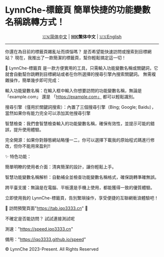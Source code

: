 # LynnChe-標籤頁 簡單快捷的功能變數名稱跳轉方式！ 

<p align="center" class="language" title="Language selection 语言选择">
  <a href="README.md">🇨🇳简体中文</a> | 
    <b>🇭🇰繁体中文</b> | 
  <a href="README_en_us.md">🇺🇸English</a> 
</p>
<hr>
你還在為目前的標籤頁雜亂址而煩惱嗎？ 是否希望能快速訪問或搜索到目標網站？ 現在，我推出了一款簡潔的標籤頁，幫你輕鬆搞定這一切！

🔗 LynnChe-標籤頁 是一款方便實用的工具，只需輸入功能變數名稱或關鍵詞，它就會自動幫你跳轉到目標網站或者在你所選擇的搜尋引擎內搜索關鍵詞。 無需複雜操作，簡單幾步即可完成：

輸入功能變數名稱：在輸入框中輸入你想要訪問的功能變數名稱，無論是 「example.com」 還是 「https://example.com」 都可以輕鬆識別。

搜尋引擎（僅用於關鍵詞搜索）：內置了三個搜尋引擎（Bing; Google; Baidu），當然如果你有能力完全可以添加其他搜尋引擎

智慧檢查：我們會智慧檢查輸入的功能變數名稱，確保有效性，並提示可能的錯誤，提升使用體驗。

完全開源：如果你對靜態網站略懂一二，你可以選擇下載我的原始程式碼進行修改，但你不能用來盈利!!

✨ 特色功能：

簡單明瞭的使用者介面：清爽簡潔的設計，讓你輕鬆上手。

智慧功能變數名稱解析：自動補全並檢查功能變數名稱格式，確保跳轉準確無誤。

跨平臺支援：無論是在電腦、平板還是手機上使用，都能獲得一致的優質體驗。

立即使用我的 LynnChe-標籤頁，告別繁瑣操作，享受便捷的互聯網衝浪體驗吧！

📌 訪問預覽頁面"https://tab.iqo3333.cn" 🔗

不確定是否能訪問？ 試試連接測試呢

測速："https://speed.iqo3333.cn"

備用："https://iqo3333.github.io/speed"

© LynnChe 2023-Present. All Rights Reserved
